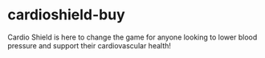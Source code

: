 # cardioshield-buy
Cardio Shield is here to change the game for anyone looking to lower blood pressure and support their cardiovascular health! 
